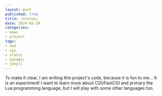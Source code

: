 ```yaml
---
layout: post
published: true
title: /status/
date: 2024-05-29
categories:
- news
- project
tags:
- xw3
- cgi
- static
- dynamic
- jekyll
---
```


To make it clear, I am writing this project's code, because it is fun to me... It is an experiment! I want to learn more about CGI/FastCGI and primary the Lua programming language, but I will play with some other languages too.



